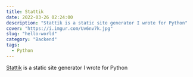 ```yaml
---
title: Stattik
date: 2022-03-26 02:24:00
description: "Stattik is a static site generator I wrote for Python"
cover: "https://i.imgur.com/Uv6nv7k.jpg"
slug: "hello-world"
category: "Backend"
tags:
  - Python
---
```

[Stattik](https://github.com/stattikcms/stattik) is a static site generator I wrote for Python